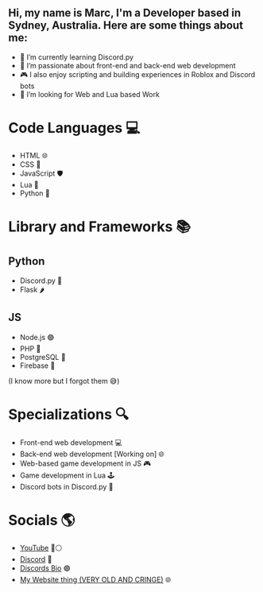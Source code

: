 ## Hi, my name is Marc, I'm a Developer based in Sydney, Australia. Here are some things about me:

- 🌱 I’m currently learning Discord.py
- 🚀 I’m passionate about front-end and back-end web development
- 🎮 I also enjoy scripting and building experiences in Roblox and Discord bots
- 🤝 I’m looking for Web and Lua based Work

# Code Languages 💻

- HTML 🌐
- CSS 🎨
- JavaScript 🛡️
- Lua 🔵
- Python 🐍

# Library and Frameworks 📚

## Python
- Discord.py 🤖
- Flask 🌶️

## JS
- Node.js 🟢
- PHP 🐘
- PostgreSQL 🐘
- Firebase 🦊

(I know more but I forgot them 😅)

# Specializations 🔍

- Front-end web development 💻
- Back-end web development [Working on] 🌐
- Web-based game development in JS 🎮
- Game development in Lua 🕹️
- Discord bots in Discord.py 🤖

# Socials 🌎

- <span style="color:white;text-decoration:underline">[YouTube](https://www.youtube.com/channel/UC4S7ciPiSuz_tFJsl3bIRPw)</span> 🔴⚪
- <span style="color:white;text-decoration:underline">[Discord](https://discord.com/users/497682001239736329)</span> 💬
- <span style="color:white;text-decoration:underline">[Discords Bio](https://discords.com/bio/p/EternalBliss)</span> 🟣
- <span style="color:white;text-decoration:underline">[My Website thing (VERY OLD AND CRINGE)](https://thatmarcboi.github.io/Marcs-WebsiteV1/)</span> 🌐

